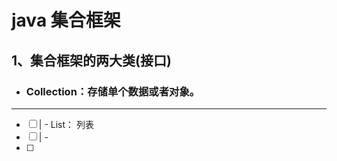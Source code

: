 # **java 集合框架**

## 1、集合框架的两大类\(接口\)

* ### Collection：存储单个数据或者对象。

---

* [ ] \| - List： 列表
* [ ] \| - 
* [ ] 


